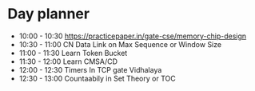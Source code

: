 

# Day planner

- 10:00 - 10:30 https://practicepaper.in/gate-cse/memory-chip-design
- 10:30 - 11:00 CN Data Link on Max Sequence or Window Size
- 11:00 - 11:30 Learn Token Bucket
- 11:30 - 12:00 Learn CMSA/CD
- 12:00 - 12:30 Timers In TCP gate Vidhalaya
- 12:30 - 13:00 Countaabily in Set Theory or TOC
